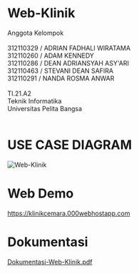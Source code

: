 # Web-Klinik
Anggota Kelompok<br><br>
312110329 / ADRIAN FADHALI WIRATAMA<br>
312110260 / ADAM KENNEDY<br>
312110286 / DEAN ADRIANSYAH ASY'ARI<br>
312110463 / STEVANI DEAN SAFIRA<br>
312110291 / NANDA ROSMA ANWAR<br><br>
TI.21.A2<br>
Teknik Informatika<br>
Universitas Pelita Bangsa<br><br>
# USE CASE DIAGRAM
![Web-Klinik](https://github.com/ryanzinx/Web-Klinik/assets/92358422/aef6180e-6f14-4a12-8bf3-5b716db0f598)
# Web Demo
https://klinikcemara.000webhostapp.com
# Dokumentasi
[Dokumentasi-Web-Klinik.pdf](https://github.com/ryanzinx/Web-Klinik/files/11988646/Dokumentasi-Web-Klinik.pdf)


